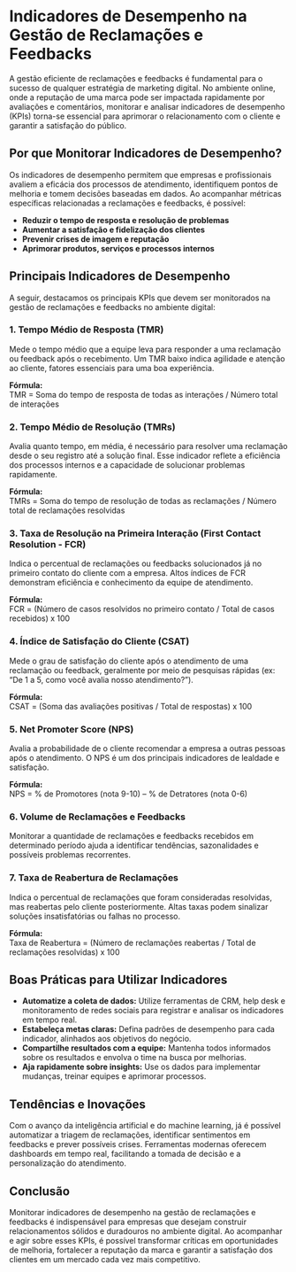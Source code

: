 # Indicadores de Desempenho na Gestão de Reclamações e Feedbacks

A gestão eficiente de reclamações e feedbacks é fundamental para o sucesso de qualquer estratégia de marketing digital. No ambiente online, onde a reputação de uma marca pode ser impactada rapidamente por avaliações e comentários, monitorar e analisar indicadores de desempenho (KPIs) torna-se essencial para aprimorar o relacionamento com o cliente e garantir a satisfação do público.

## Por que Monitorar Indicadores de Desempenho?

Os indicadores de desempenho permitem que empresas e profissionais avaliem a eficácia dos processos de atendimento, identifiquem pontos de melhoria e tomem decisões baseadas em dados. Ao acompanhar métricas específicas relacionadas a reclamações e feedbacks, é possível:

- **Reduzir o tempo de resposta e resolução de problemas**
- **Aumentar a satisfação e fidelização dos clientes**
- **Prevenir crises de imagem e reputação**
- **Aprimorar produtos, serviços e processos internos**

## Principais Indicadores de Desempenho

A seguir, destacamos os principais KPIs que devem ser monitorados na gestão de reclamações e feedbacks no ambiente digital:

### 1. **Tempo Médio de Resposta (TMR)**

Mede o tempo médio que a equipe leva para responder a uma reclamação ou feedback após o recebimento. Um TMR baixo indica agilidade e atenção ao cliente, fatores essenciais para uma boa experiência.

**Fórmula:**  
TMR = Soma do tempo de resposta de todas as interações / Número total de interações

### 2. **Tempo Médio de Resolução (TMRs)**

Avalia quanto tempo, em média, é necessário para resolver uma reclamação desde o seu registro até a solução final. Esse indicador reflete a eficiência dos processos internos e a capacidade de solucionar problemas rapidamente.

**Fórmula:**  
TMRs = Soma do tempo de resolução de todas as reclamações / Número total de reclamações resolvidas

### 3. **Taxa de Resolução na Primeira Interação (First Contact Resolution - FCR)**

Indica o percentual de reclamações ou feedbacks solucionados já no primeiro contato do cliente com a empresa. Altos índices de FCR demonstram eficiência e conhecimento da equipe de atendimento.

**Fórmula:**  
FCR = (Número de casos resolvidos no primeiro contato / Total de casos recebidos) x 100

### 4. **Índice de Satisfação do Cliente (CSAT)**

Mede o grau de satisfação do cliente após o atendimento de uma reclamação ou feedback, geralmente por meio de pesquisas rápidas (ex: “De 1 a 5, como você avalia nosso atendimento?”).

**Fórmula:**  
CSAT = (Soma das avaliações positivas / Total de respostas) x 100

### 5. **Net Promoter Score (NPS)**

Avalia a probabilidade de o cliente recomendar a empresa a outras pessoas após o atendimento. O NPS é um dos principais indicadores de lealdade e satisfação.

**Fórmula:**  
NPS = % de Promotores (nota 9-10) – % de Detratores (nota 0-6)

### 6. **Volume de Reclamações e Feedbacks**

Monitorar a quantidade de reclamações e feedbacks recebidos em determinado período ajuda a identificar tendências, sazonalidades e possíveis problemas recorrentes.

### 7. **Taxa de Reabertura de Reclamações**

Indica o percentual de reclamações que foram consideradas resolvidas, mas reabertas pelo cliente posteriormente. Altas taxas podem sinalizar soluções insatisfatórias ou falhas no processo.

**Fórmula:**  
Taxa de Reabertura = (Número de reclamações reabertas / Total de reclamações resolvidas) x 100

## Boas Práticas para Utilizar Indicadores

- **Automatize a coleta de dados:** Utilize ferramentas de CRM, help desk e monitoramento de redes sociais para registrar e analisar os indicadores em tempo real.
- **Estabeleça metas claras:** Defina padrões de desempenho para cada indicador, alinhados aos objetivos do negócio.
- **Compartilhe resultados com a equipe:** Mantenha todos informados sobre os resultados e envolva o time na busca por melhorias.
- **Aja rapidamente sobre insights:** Use os dados para implementar mudanças, treinar equipes e aprimorar processos.

## Tendências e Inovações

Com o avanço da inteligência artificial e do machine learning, já é possível automatizar a triagem de reclamações, identificar sentimentos em feedbacks e prever possíveis crises. Ferramentas modernas oferecem dashboards em tempo real, facilitando a tomada de decisão e a personalização do atendimento.

## Conclusão

Monitorar indicadores de desempenho na gestão de reclamações e feedbacks é indispensável para empresas que desejam construir relacionamentos sólidos e duradouros no ambiente digital. Ao acompanhar e agir sobre esses KPIs, é possível transformar críticas em oportunidades de melhoria, fortalecer a reputação da marca e garantir a satisfação dos clientes em um mercado cada vez mais competitivo.